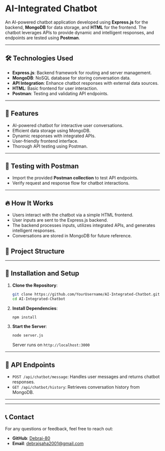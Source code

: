 # AI-Integrated Chatbot  

An AI-powered chatbot application developed using **Express.js** for the backend, **MongoDB** for data storage, and **HTML** for the frontend. The chatbot leverages APIs to provide dynamic and intelligent responses, and endpoints are tested using **Postman**.

---

## 🛠️ Technologies Used  
- **Express.js**: Backend framework for routing and server management.  
- **MongoDB**: NoSQL database for storing conversation data.  
- **API Integration**: Enhance chatbot responses with external data sources.  
- **HTML**: Basic frontend for user interaction.  
- **Postman**: Testing and validating API endpoints.  

---

## 🚀 Features  
- AI-powered chatbot for interactive user conversations.  
- Efficient data storage using MongoDB.  
- Dynamic responses with integrated APIs.  
- User-friendly frontend interface.  
- Thorough API testing using Postman.  

---
## 🧪 Testing with Postman  
- Import the provided **Postman collection** to test API endpoints.  
- Verify request and response flow for chatbot interactions.

---
## 🔥 How It Works  
- Users interact with the chatbot via a simple HTML frontend.  
- User inputs are sent to the Express.js backend.  
- The backend processes inputs, utilizes integrated APIs, and generates intelligent responses.  
- Conversations are stored in MongoDB for future reference.  



## 📁 Project Structure  

---

## 🔧 Installation and Setup  
1. **Clone the Repository**:  
    ```sh
    git clone https://github.com/YourUsername/AI-Integrated-Chatbot.git
    cd AI-Integrated-Chatbot
    ```
2. **Install Dependencies**:  
    ```sh
    npm install
    ```
3. **Start the Server**:  
    ```sh
    node server.js
    ```
    Server runs on `http://localhost:3000`

---

## 📡 API Endpoints  
- `POST /api/chatbot/message`: Handles user messages and returns chatbot responses.  
- `GET /api/chatbot/history`: Retrieves conversation history from MongoDB.  


---



---

## 📞 Contact  
For any questions or feedback, feel free to reach out:  
- **GitHub**: [Debraj-80](https://github.com/Debraj-80)
- **Email**: debrajsaha2001@gmail.com 
